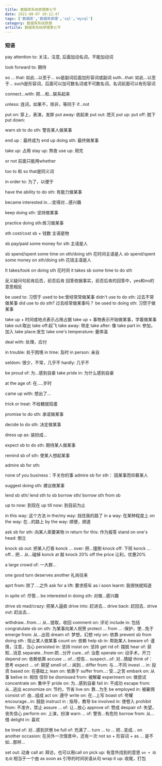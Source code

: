 ```yaml
---
title: 数据库系统原理第七节
date: 2021-08-07 10:12:47
tags: ['数据库','数据库原理','sql','mysql']
category: 数据库系统原理
article: 数据库系统原理第七节
---
```


### 短语

pay attention to: 关注，注意, 后面加动名词，不能加动词

look forward to: 期待

so ... that: 如此...以至于... so是副词后面加形容词或副词
suth...that: 如此...以至于... such是形容词，后面可以加可数名词或不可数名词，名词前面可以有形容词

connect...with: 把....和...联系起来

unless: 连词，如果不，除非，等同于 if...not

put on: 穿上，表演，发胖
put away: 收起来
put out: 熄灭
put up:
put off: 脱下
put down: 

warn sb to do sth: 警告某人做某事

end up：最终成为
end up doing sth: 最终做某事

take up: 占用
stay up: 熬夜
use up: 用完

or not 前面只能用whether

too to 和 so that是同义词

in order to: 为了，以便于

have the ability to do sth: 有能力做某事

became interested in...:变得对...感兴趣

keep doing sth: 坚持做某事

practice doing sth:练习做某事

sth cost/cost sb + 钱数 主语是物

sb pay/paid some money for sth 主语是人

sb spend/spent some time on sth/doing sth 花时间主语是人
sb spend/spent some money on sth/doing sth 花钱主语是人

It takes/took on doing sth 花时间
it takes sb some time to do sth

反义疑问句前肯后否，前否后肯
回答依据事实，前否后肯的回答中，yes和no的意思相反

be used to: 习惯于
used to be:曾经常常做某事
didn't use to do sth: 过去不常做某事
did use to do sth? 过去经常做某事吗？
be used to doing sth: 习惯于做某事

take up + 时间或地点表示占用占据
take up + 事物表示开始做某事，学着做某事
take out:取出
take off:起飞
take away: 带走
take after: 像
take part in: 参加，加入
take place:发生
take one's temperature: 量体温

deal with: 处理，应付

in trouble: 处于困境
in time: 及时
in person: 亲自

seldom: 很少，不常，几乎不
hardly: 几乎不

be proud of: 为...感到自豪
take pride in: 为什么感到自豪

at the age of: 在.....岁时

came up with: 想出了...

trick or treat: 不给糖就捣蛋

promise to do sth: 承诺做某事

decide to do sth: 决定做某事

dress up as: 装扮成...

expect sb to do sth: 期待某人做某事

remind sb of sth: 使某人想起某事

admire sb for sth: 

none of you business：不关你的事
admire sb for sth： 因某事而仰慕某人

suggest doing sth: 建议做某事

lend sb sth/ lend sth to sb
borrow sth/ borrow sth from sb

up to now: 到现在
up till now: 到目前为止

in this way: 这个方法
in the/my way: 挡住我的路了
in a way: 在某种程度上
on the way: 在...的路上
by the way: 顺便，顺道

ask sb for sth: 向某人索要某物
in return for this: 作为报答
stand on one's head: 倒立

knock sb out: 把某人打昏
konck ... over: 把...撞倒
knock off: 下班
konck ... off... 把... 从...碰掉
konck at 敲
knock 20% off the price 让利，优惠20%

a large crowd of: 一大群...

one good turn deserves another 礼尚往来


aprt from: 除了....之外
ask for a lift: 要求搭车
as i soon learnt: 我很快就知道

in spite of: 尽管...
be interested in doing sth: 对做...感兴趣

drive sb mad/crazy: 把某人逼疯
drive into: 赶进去...
drive back: 赶回去..
drive out: 赶出去...

withdraw...from...: 从...提取，收回
comment on: 评论
include in: 包括
congratulate sb on sth: 为某事向某人祝贺
protect ... from ... :保护，使...免于
emerge from: 从...出现
dream of: 梦想，幻想
rely on: 依靠
prevent sb from doing sth : 阻止某人做某事
count on: 依赖
help sb in: 帮助某人
beware of: 谨慎，注意，当心
persisted in: 坚持
insist on: 坚持
get rid of: 摆脱
hear of: 获知...消息
separate...from:把...分开
cure...of: 治愈
operate on: 动手术，开刀
depend on: 依赖依靠
accuse ... of...:控告...
suspect...of: 对...猜疑
think of： 思考
expect ... of: 期望
smell of...: 闻到...
differ from: 与....不同
invest ... in: 投资
based on: 在基础上
lean on: 依靠于
suffer from...: 受...之苦
embark on: 从事
belive in: 相信 信仰
be dismissed from: 被解雇
experiment on: 做尝试
concentrate on: 集中于
pride on: 为...感到自豪
fail in: 不成功
escape from: 从...逃出
economize on: 节约，节省
live on: 靠...为生
be employed in: 被雇佣
consist of: 由...组成
act on: 遵守
write on: 在...上写
boast of: 夸耀
encourage...in: 鼓励
instruct in : 指导，教导
be involved in: 使卷入
prohibit from: 不准许，禁止
assure ... of: 让...放心
approve of: 赞成
despair of: 失望，丧失信心
perform on: 上演，扮演
warn ... of: 警告...有危险
borrow from: 从...借
delight in: 喜欢

be tired of: 对...感到厌倦
be full of: 充满了...
turn ... to ... 把...变成...
on another occasion: 在另外一次情景中，还有一次
not so + 形容词 + as ... 是不如...那样...

set out: 动身
call at: 拜访，也可以用call on
pick up: 有意外找到的意思
`on + 动名词` 相当于一个由 as soon as 引导的时间状语从句
wrap it up: 收尾，打包